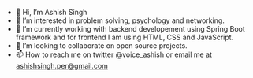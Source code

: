 - 👋 Hi, I’m Ashish Singh
- 👀 I’m interested in problem solving, psychology and networking.
- 🌱 I’m currently working with backend developement using Spring Boot framework and for frontend I am using HTML, CSS and JavaScript.
- 💞️ I’m looking to collaborate on open source projects. 
- 📫 How to reach me on twitter @voice_ashish or email me at ashishsingh.per@gmail.com
